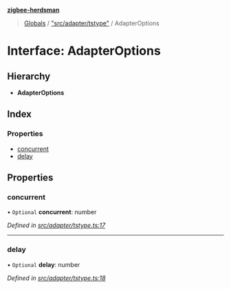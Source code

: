 **[zigbee-herdsman](../README.md)**

> [Globals](../README.md) / ["src/adapter/tstype"](../modules/_src_adapter_tstype_.md) / AdapterOptions

# Interface: AdapterOptions

## Hierarchy

* **AdapterOptions**

## Index

### Properties

* [concurrent](_src_adapter_tstype_.adapteroptions.md#concurrent)
* [delay](_src_adapter_tstype_.adapteroptions.md#delay)

## Properties

### concurrent

• `Optional` **concurrent**: number

*Defined in [src/adapter/tstype.ts:17](https://github.com/Koenkk/zigbee-herdsman/blob/master/src/src/adapter/tstype.ts#L17)*

___

### delay

• `Optional` **delay**: number

*Defined in [src/adapter/tstype.ts:18](https://github.com/Koenkk/zigbee-herdsman/blob/master/src/src/adapter/tstype.ts#L18)*

